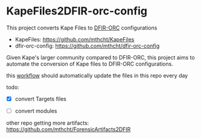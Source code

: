 # KapeFiles2DFIR-orc-config
 This project converts Kape Files to [DFIR-ORC](https://github.com/DFIR-ORC) configurations

- KapeFiles: https://github.com/mthcht/KapeFiles
- dfir-orc-config: https://github.com/mthcht/dfir-orc-config

Given Kape's larger community compared to DFIR-ORC, this project aims to automate the conversion of Kape files to DFIR-ORC configurations.

this [workflow](https://github.com/mthcht/KapeFiles2DFIR-orc-config/blob/main/.github/workflows/run_kape2orc.yml) should automatically update the files in this repo every day

todo:
- [x] convert Targets files
- [ ] convert modules


other repo getting more artifacts: https://github.com/mthcht/ForensicArtifacts2DFIR
